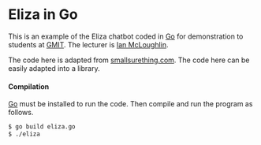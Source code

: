 # Eliza in Go

This is an example of the Eliza chatbot coded in [Go](http://golang.org) for demonstration to students at [GMIT](http://www.gmit.ie).
The lecturer is [Ian McLoughlin](https://ianmcloughlin.github.io).

The code here is adapted from [smallsurething.com](https://www.smallsurething.com/implementing-the-famous-eliza-chatbot-in-python/).
The code here can be easily adapted into a library.

#### Compilation
[Go](https://golang.org) must be installed to run the code.
Then compile and run the program as follows.
```bash
$ go build eliza.go
$ ./eliza
```

